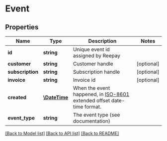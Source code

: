 # Event

## Properties
Name | Type | Description | Notes
------------ | ------------- | ------------- | -------------
**id** | **string** | Unique event id assigned by Reepay |
**customer** | **string** | Customer handle | [optional]
**subscription** | **string** | Subscription handle | [optional]
**invoice** | **string** | Invoice id | [optional]
**created** | [**\DateTime**](\DateTime.md) | When the event happened, in [ISO-8601](http://en.wikipedia.org/wiki/ISO_8601) extended offset date-time format. |
**event_type** | **string** | The event type (see documentation) |

[[Back to Model list]](../../README.md#documentation-for-models) [[Back to API list]](../../README.md#documentation-for-api-endpoints) [[Back to README]](../../README.md)


